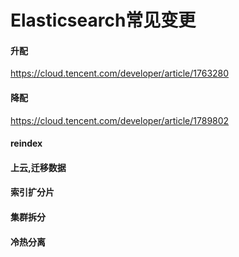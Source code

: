 # Elasticsearch常见变更

#### 升配

https://cloud.tencent.com/developer/article/1763280

#### 降配

https://cloud.tencent.com/developer/article/1789802



#### reindex



#### 上云,迁移数据



#### 索引扩分片



#### 集群拆分



#### 冷热分离





